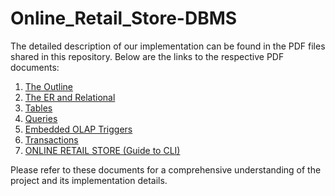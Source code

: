 # Online_Retail_Store-DBMS

The detailed description of our implementation can be found in the PDF files shared in this repository. Below are the links to the respective PDF documents:

1. [The Outline](Deadline%201_The%20Outline.pdf)
2. [The ER and Relational](Deadline%202_The%20ER%20and%20Relational.pdf)
3. [Tables](Deadline%203_Tables.pdf)
4. [Queries](Deadline%204_Queries.pdf)
5. [Embedded OLAP Triggers](Deadline%205_Embedded%20OLAP%20Triggers.pdf)
6. [Transactions](Deadline%206_Transactions.pdf)
7. [ONLINE RETAIL STORE (Guide to CLI)](ONLINE%20RETAIL%20STORE%20(Guide%20to%20CLI).pdf)

Please refer to these documents for a comprehensive understanding of the project and its implementation details.
